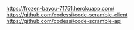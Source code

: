  https://frozen-bayou-71751.herokuapp.com/
 https://github.com/codessi/code-scramble-client
 https://github.com/codessi/code-scramble-api
 

